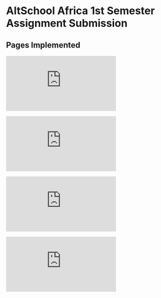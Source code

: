 # AltSchool Africa 1st Semester Assignment Submission

## Pages Implemented


<a href="https://altschool-1.onrender.com/index.html">![Index Page](https://altschool-1.onrender.com/index.html)</a>

<a href="https://altschool-1.onrender.com/form.html">![AltSchool Sign Up Page](https://altschool-1.onrender.com/form.html)</a>

<a href="https://altschool-1.onrender.com/media.html">![AltSchool Sign Up Page](https://altschool-1.onrender.com/media.html)</a>

<a href="https://altschool-1.onrender.com/table.html">![AltSchool Sign Up Page](https://altschool-1.onrender.com/table.html)</a>